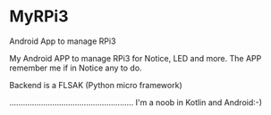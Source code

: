 # MyRPi3
Android App to manage RPi3

My Android APP to manage RPi3 for Notice, LED and more.
The APP remember me if in Notice any to do.

Backend is a FLSAK (Python micro framework)

.......................................................
I'm a noob in Kotlin and Android:-)
